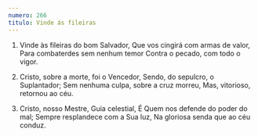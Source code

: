 ```yaml
---
numero: 266
titulo: Vinde ás fileiras
---
```

1. Vinde às fileiras do bom Salvador,
Que vos cingirá com armas de valor,
Para combaterdes sem nenhum temor
Contra o pecado, com todo o vigor.

2. Cristo, sobre a morte, foi o Vencedor,
Sendo, do sepulcro, o Suplantador;
Sem nenhuma culpa, sobre a cruz morreu,
Mas, vitorioso, retornou ao céu.

3. Cristo, nosso Mestre, Guia celestial,
É Quem nos defende do poder do mal;
Sempre resplandece com a Sua luz,
Na gloriosa senda que ao céu conduz.
